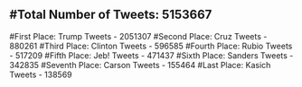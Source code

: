 #Total Number of Tweets: 5153667 
---
#First Place: Trump Tweets - 2051307
#Second Place: Cruz Tweets - 880261
#Third Place: Clinton Tweets - 596585
#Fourth Place: Rubio Tweets - 517209
#Fifth Place: Jeb! Tweets - 471437
#Sixth Place: Sanders Tweets - 342835
#Seventh Place: Carson Tweets - 155464
#Last Place: Kasich Tweets - 138569
